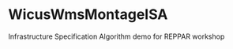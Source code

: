 WicusWmsMontageISA
==================

Infrastructure Specification Algorithm demo for REPPAR workshop
